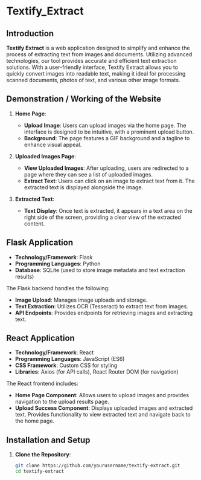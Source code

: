 # Textify_Extract

## Introduction

**Textify Extract** is a web application designed to simplify and enhance the process of extracting text from images and documents. Utilizing advanced technologies, our tool provides accurate and efficient text extraction solutions. With a user-friendly interface, Textify Extract allows you to quickly convert images into readable text, making it ideal for processing scanned documents, photos of text, and various other image formats.

## Demonstration / Working of the Website

1. **Home Page**:
   - **Upload Image**: Users can upload images via the home page. The interface is designed to be intuitive, with a prominent upload button.
   - **Background**: The page features a GIF background and a tagline to enhance visual appeal.

2. **Uploaded Images Page**:
   - **View Uploaded Images**: After uploading, users are redirected to a page where they can see a list of uploaded images.
   - **Extract Text**: Users can click on an image to extract text from it. The extracted text is displayed alongside the image.

3. **Extracted Text**:
   - **Text Display**: Once text is extracted, it appears in a text area on the right side of the screen, providing a clear view of the extracted content.

## Flask Application

- **Technology/Framework**: Flask
- **Programming Languages**: Python
- **Database**: SQLite (used to store image metadata and text extraction results)

The Flask backend handles the following:
- **Image Upload**: Manages image uploads and storage.
- **Text Extraction**: Utilizes OCR (Tesseract) to extract text from images.
- **API Endpoints**: Provides endpoints for retrieving images and extracting text.

## React Application

- **Technology/Framework**: React
- **Programming Languages**: JavaScript (ES6)
- **CSS Framework**: Custom CSS for styling
- **Libraries**: Axios (for API calls), React Router DOM (for navigation)

The React frontend includes:
- **Home Page Component**: Allows users to upload images and provides navigation to the upload results page.
- **Upload Success Component**: Displays uploaded images and extracted text. Provides functionality to view extracted text and navigate back to the home page.

## Installation and Setup

1. **Clone the Repository**:
   ```bash
   git clone https://github.com/yourusername/textify-extract.git
   cd textify-extract
